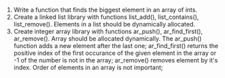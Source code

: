 1. Write a function that finds the biggest element in an array of ints.
2. Create a linked list library with functions list_add(), list_contains(), list_remove(). Elements in
a list should be dynamically allocated.
3. Create integer array library with functions ar_push(), ar_find_first(), ar_remove(). Array
should be allocated dynamically. The ar_push() function adds a new element after the last one;
ar_find_first() returns the positive index of the first occurance of the given element in the array or -1
of the number is not in the array; ar_remove() removes element by it's index. Order of elements in an
array is not important;
